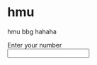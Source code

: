 <!DOCTYPE html>
<html>
  <head>
  <title>My Contact Information</title>
  </head>
  <body>
    <h1>hmu</h1>
    <p>hmu bbg hahaha</p>
    <form>
      Enter your number <br>
      <input type="text" name+"username">
  </body>
</html>
